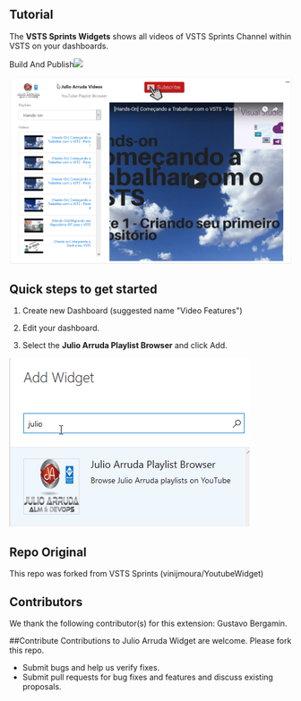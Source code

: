 ## Tutorial

The **VSTS Sprints Widgets** shows all videos of VSTS Sprints Channel within VSTS on your dashboards.

Build And Publish[![](https://tfsjulio.visualstudio.com/Github%20Projetcs/_apis/build/status/JulioArrudaExtension)](https://tfsjulio.visualstudio.com/Github%20Projetcs/_build/latest?definitionId=33)

![sample](img/overview_sample.png)

## Quick steps to get started ###

1. Create new Dashboard (suggested name "Video Features")

2. Edit your dashboard.

3. Select the **Julio Arruda Playlist Browser** and click Add.
 
![sample](img/add_widget.png)
 
## Repo Original
This repo was forked from VSTS Sprints (vinijmoura/YoutubeWidget)
 
## Contributors
We thank the following contributor(s) for this extension: Gustavo Bergamin.

##Contribute
Contributions to Julio Arruda Widget are welcome. Please fork this repo.

- Submit bugs and help us verify fixes.
- Submit pull requests for bug fixes and features and discuss existing proposals.
